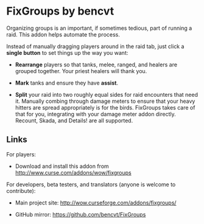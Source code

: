 # FixGroups by bencvt

Organizing groups is an important, if sometimes tedious, part of running a raid. This addon helps automate the process.

Instead of manually dragging players around in the raid tab, just click a **single button** to set things up the way you want:

 * **Rearrange** players so that tanks, melee, ranged, and healers are grouped together. Your priest healers will thank you.

 * **Mark** tanks and ensure they have **assist**.

 * **Split** your raid into two roughly equal sides for raid encounters that need it. Manually combing through damage meters to ensure that your heavy hitters are spread appropriately is for the birds. FixGroups takes care of that for you, integrating with your damage meter addon directly. Recount, Skada, and Details! are all supported.

## Links

For players:

 * Download and install this addon from http://www.curse.com/addons/wow/fixgroups

For developers, beta testers, and translators (anyone is welcome to contribute):

 * Main project site: http://wow.curseforge.com/addons/fixgroups/

 * GitHub mirror: https://github.com/bencvt/FixGroups
